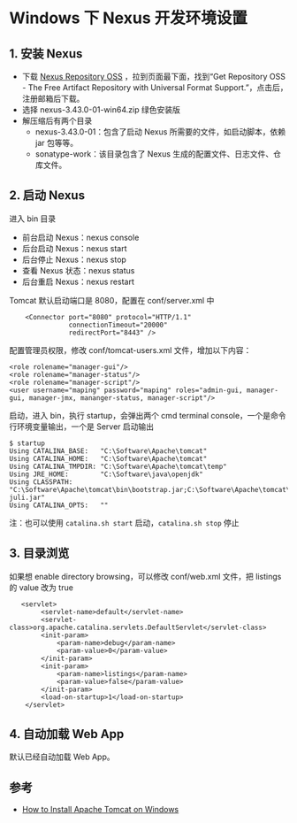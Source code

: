 # Windows 下 Nexus 开发环境设置

## 1. 安装 Nexus
- 下载 [Nexus Repository OSS](https://www.sonatype.com/products/nexus-repository) ，拉到页面最下面，找到“Get Repository OSS - The Free Artifact Repository with Universal Format Support.”，点击后，注册邮箱后下载。
- 选择 nexus-3.43.0-01-win64.zip 绿色安装版
- 解压缩后有两个目录
  - nexus-3.43.0-01：包含了启动 Nexus 所需要的文件，如启动脚本，依赖 jar 包等等。
  - sonatype-work：该目录包含了 Nexus 生成的配置文件、日志文件、仓库文件。

## 2. 启动 Nexus
进入 bin 目录
- 前台启动 Nexus：nexus console
- 后台启动 Nexus：nexus start
- 后台停止 Nexus：nexus stop
- 查看 Nexus 状态：nexus status
- 后台重启 Nexus：nexus restart

Tomcat 默认启动端口是 8080，配置在 conf/server.xml 中
```code
    <Connector port="8080" protocol="HTTP/1.1"
               connectionTimeout="20000"
               redirectPort="8443" />
```
配置管理员权限，修改 conf/tomcat-users.xml 文件，增加以下内容：
```code
<role rolename="manager-gui"/>
<role rolename="manager-status"/>
<role rolename="manager-script"/>
<user username="maping" password="maping" roles="admin-gui, manager-gui, manager-jmx, mananger-status, manager-script"/>
```

启动，进入 bin，执行 startup，会弹出两个 cmd terminal console，一个是命令行环境变量输出，一个是 Server 启动输出
```console
$ startup
Using CATALINA_BASE:   "C:\Software\Apache\tomcat"
Using CATALINA_HOME:   "C:\Software\Apache\tomcat"
Using CATALINA_TMPDIR: "C:\Software\Apache\tomcat\temp"
Using JRE_HOME:        "C:\Software\java\openjdk"
Using CLASSPATH:       "C:\Software\Apache\tomcat\bin\bootstrap.jar;C:\Software\Apache\tomcat\bin\tomcat-juli.jar"
Using CATALINA_OPTS:   ""
```
注：也可以使用 `catalina.sh start` 启动，`catalina.sh stop` 停止

## 3. 目录浏览
如果想 enable directory browsing，可以修改 conf/web.xml 文件，把 listings 的 value 改为 true
```code
   <servlet>
        <servlet-name>default</servlet-name>
        <servlet-class>org.apache.catalina.servlets.DefaultServlet</servlet-class>
        <init-param>
            <param-name>debug</param-name>
            <param-value>0</param-value>
        </init-param>
        <init-param>
            <param-name>listings</param-name>
            <param-value>false</param-value>
        </init-param>
        <load-on-startup>1</load-on-startup>
    </servlet>
```

## 4. 自动加载 Web App
默认已经自动加载 Web App。

## 参考
- [How to Install Apache Tomcat on Windows](https://phoenixnap.com/kb/install-tomcat-windows)
